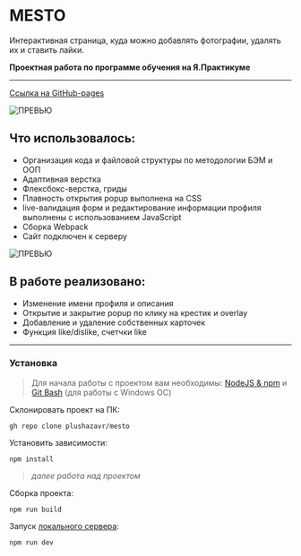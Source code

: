# MESTO 
Интерактивная страница, куда можно добавлять фотографии, удалять их и ставить лайки.

 __Проектная работа по программе обучения на Я.Практикуме__ <br>

------
[Ссылка на GitHub-pages](https://plushazavr.github.io/mesto/)

![ПРЕВЬЮ](https://github.com/plushazavr/IMG/blob/275bf3ce7fd59fd8837cc045a71f80738d8543c6/mesto_preview.gif)

## Что использовалось: 
* Организация кода и файловой структуры по методологии БЭМ и ООП
* Адаптивная верстка
* Флексбокс-верстка, гриды
* Плавность открытия popup выполнена на CSS
* live-валидация форм и редактирование информации профиля выполнены с использованием JavaScript
* Сборка Webpack
* Сайт подключен к серверу

![ПРЕВЬЮ](https://github.com/plushazavr/IMG/blob/275bf3ce7fd59fd8837cc045a71f80738d8543c6/mesto_preview-1.gif)

## В работе реализовано: 
* Изменение имени профиля и описания
* Открытие и закрытие popup по клику на крестик и overlay
* Добавление и удаление собственных карточек
* Функция like/dislike, счетчки like

------

### Установка
>Для начала работы с проектом вам необходимы: [NodeJS & npm](https://nodejs.org/en/) и [Git Bash](https://gitforwindows.org/) (для работы с Windows ОС)

Склонировать проект на ПК:

    gh repo clone plushazavr/mesto

Установить зависимости:

    npm install

>*далее работа над проектом*

Сборка проекта:

    npm run build

Запуск [локального сервера](http://localhost:8080/):

    npm run dev

